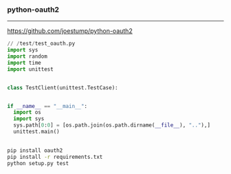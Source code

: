### python-oauth2
---
https://github.com/joestump/python-oauth2

```py
// /test/test_oauth.py
import sys
import random
import time
import unittest


class TestClient(unittest.TestCase):


if __name__ == "__main__":
  import os
  import sys
  sys.path[0:0] = [os.path.join(os.path.dirname(__file__), ".."),]
  unittest.main()
  
```

```sh
pip install oauth2
pip install -r requirements.txt
python setup.py test
```

```
```



